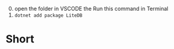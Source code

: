 0. open the folder in VSCODE the Run this command in Terminal
1. `dotnet add package LiteDB`

# Short
